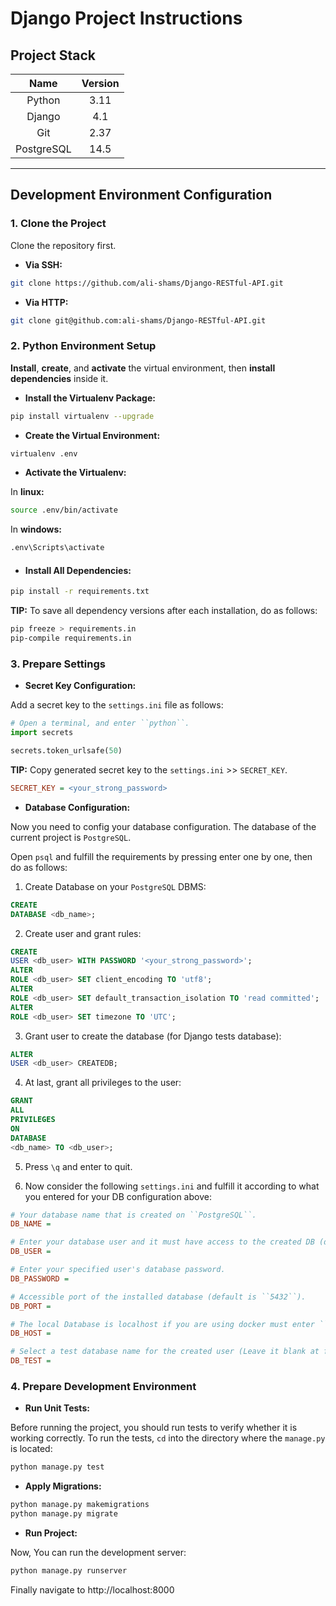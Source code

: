 # Django Project Instructions

## Project Stack

|    Name    | Version |
|:----------:|:------:|
|   Python   |  3.11  |
|   Django   |   4.1  |
|    Git     |  2.37  |
| PostgreSQL |  14.5  |

---

## Development Environment Configuration

### 1. Clone the Project

Clone the repository first.

* **Via SSH:**

```sh
git clone https://github.com/ali-shams/Django-RESTful-API.git
```

* **Via HTTP:**

```sh
git clone git@github.com:ali-shams/Django-RESTful-API.git
```

### 2. Python Environment Setup

**Install**, **create**, and **activate** the virtual environment, then **install dependencies** inside it.

* **Install the Virtualenv Package:**

```sh
pip install virtualenv --upgrade
```

* **Create the Virtual Environment:**

```sh
virtualenv .env
```

* **Activate the Virtualenv:**

In **linux:**

```sh
source .env/bin/activate
```

In **windows:**

```sh
.env\Scripts\activate
```

* #### Install All Dependencies:

```sh
pip install -r requirements.txt
```

**TIP:** To save all dependency versions after each installation, do as follows:

```sh
pip freeze > requirements.in
pip-compile requirements.in
```

### 3. Prepare Settings

* **Secret Key Configuration:**

Add a secret key to the `settings.ini` file as follows:

```py
# Open a terminal, and enter ``python``.
import secrets

secrets.token_urlsafe(50)
```

**TIP:** Copy generated secret key to the `settings.ini` >> `SECRET_KEY`.

```ini
SECRET_KEY = <your_strong_password>
```

* **Database Configuration:**

Now you need to config your database configuration. The database of the current project is `PostgreSQL`.

Open `psql` and fulfill the requirements by pressing enter one by one, then do as follows:

1. Create Database on your `PostgreSQL` DBMS:

```sql
CREATE
DATABASE <db_name>;
```

2. Create user and grant rules:

```sql
CREATE
USER <db_user> WITH PASSWORD '<your_strong_password>';
ALTER
ROLE <db_user> SET client_encoding TO 'utf8';
ALTER
ROLE <db_user> SET default_transaction_isolation TO 'read committed';
ALTER
ROLE <db_user> SET timezone TO 'UTC';
```

3. Grant user to create the database (for Django tests database):

```sql
ALTER
USER <db_user> CREATEDB;
```

4. At last, grant all privileges to the user:

```sql
GRANT
ALL
PRIVILEGES
ON
DATABASE
<db_name> TO <db_user>;
```

5. Press `\q` and enter to quit.

6. Now consider the following `settings.ini` and fulfill it
   according to what you entered for your DB configuration above:

```ini
# Your database name that is created on ``PostgreSQL``.
DB_NAME =

# Enter your database user and it must have access to the created DB (default is ``postgres``).
DB_USER =

# Enter your specified user's database password.
DB_PASSWORD =

# Accessible port of the installed database (default is ``5432``).
DB_PORT =

# The local Database is localhost if you are using docker must enter ``docker-service-name`` (default is ``localhost``).
DB_HOST =

# Select a test database name for the created user (Leave it blank at first).
DB_TEST =
```

### 4. Prepare Development Environment

* **Run Unit Tests:**

Before running the project, you should run tests to verify whether it is working correctly.
To run the tests, `cd` into the directory where the `manage.py` is located:

```sh
python manage.py test
```

* **Apply Migrations:**

```sh
python manage.py makemigrations
python manage.py migrate
```

* **Run Project:**

Now, You can run the development server:

```sh
python manage.py runserver
```

Finally navigate to http://localhost:8000